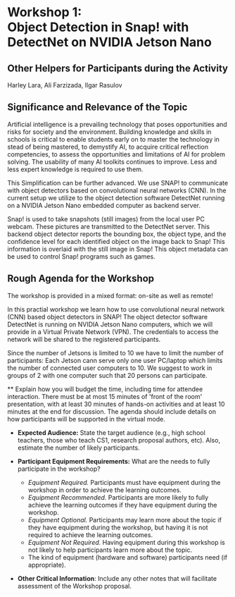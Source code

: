 # Workshop 1:<br>Object Detection in Snap! with DetectNet on NVIDIA Jetson Nano

## Other Helpers for Participants during the Activity
Harley Lara, Ali Farzizada, Ilgar Rasulov

## Significance and Relevance of the Topic

Artificial intelligence is a prevailing technology that poses opportunities and risks for society and the environment. Building knowledge and skills in schools is critical to enable students early on to master the technology in stead of being mastered, to demystify AI, to acquire critical reflection competencies, to assess the opportunities and limitations of AI for problem solving.
The usability of many AI toolkits continues to improve. Less and less expert knowledge is required to use them. 

This Simplification can be further advanced. We use SNAP! to communicate with object detectors based on convolutional neural networks (CNN). In the current setup we utilize to the object detection software DetectNet running on a NVIDIA Jetson Nano embedded computer as backend server.

Snap! is used to take snapshots (still images) from the local user PC webcam. These pictures are transmitted to the DetectNet server. This backend object detector reports the bounding box, the object type, and the confidence level for each identified object on the image back to Snap! This information is overlaid with the still image in Snap! This object metadata can be used to control Snap! programs such as games.


## Rough Agenda for the Workshop

The workshop is provided in a mixed format: on-site as well as remote! 

In this practial workshop we learn how to use convolutional neural network (CNN) based object detectors in SNAP! The object detector software DetectNet is running on NVIDIA Jetson Nano computers, which we will provide in a Virtual Private Network (VPN). The credentials to access the network will be shared to the registered participants.

Since the number of Jetsons is limited to 10 we have to limit the number of participants: Each Jetson cann serve only one user PC/laptop which limits the number of connected user computers to 10. We suggest to work in groups of 2 with one computer such that 20 persons can participate. 


** Explain how you will budget the time, including time for attendee interaction. There must be at most 15 minutes of 'front of the room' presentation, with at least 30 minutes of hands-on activities and at least 10 minutes at the end for discussion. The agenda should include details on how participants will be supported in the virtual mode.



- **Expected Audience:** State the target audience (e.g., high school teachers, those who teach CS1, research proposal authors, etc). Also, estimate the number of likely participants.

- **Participant Equipment Requirements:** What are the needs to fully participate in the workshop?
    - _Equipment Required._ Participants must have equipment during the workshop in order to achieve the learning outcomes.
    - _Equipment Recommended._ Participants are more likely to fully achieve the learning outcomes if they have equipment during the workshop.
    - _Equipment Optional._ Participants may learn more about the topic if they have equipment during the workshop, but having it is not required to achieve the learning outcomes.
    - _Equipment Not Required._ Having equipment during this workshop is not likely to help participants learn more about the topic.
    - The kind of equipment (hardware and software) participants need (if appropriate).

- **Other Critical Information**: Include any other notes that will facilitate assessment of the Workshop proposal.
